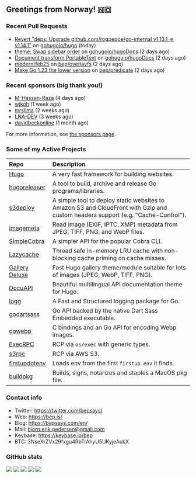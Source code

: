 ## Greetings from Norway! 🇳🇴

### Recent Pull Requests

- [Revert &#34;deps: Upgrade github.com/rogpeppe/go-internal v1.13.1 =&gt; v1.14.1&#34;](https://github.com/gohugoio/hugo/pull/13466) on [gohugoio/hugo](https://github.com/gohugoio/hugo) (today)
- [theme: Swap sidebar order](https://github.com/gohugoio/hugoDocs/pull/2945) on [gohugoio/hugoDocs](https://github.com/gohugoio/hugoDocs) (2 days ago)
- [Document transform.PortableText](https://github.com/gohugoio/hugoDocs/pull/2944) on [gohugoio/hugoDocs](https://github.com/gohugoio/hugoDocs) (2 days ago)
- [modern/feb25](https://github.com/bep/overlayfs/pull/10) on [bep/overlayfs](https://github.com/bep/overlayfs) (2 days ago)
- [Make Go 1.23 the lower version](https://github.com/bep/predicate/pull/2) on [bep/predicate](https://github.com/bep/predicate) (2 days ago)

### Recent sponsors (big thank you!)

- [M-Hassan-Raza](https://github.com/M-Hassan-Raza) (4 days ago)
- [wjkoh](https://github.com/wjkoh) (1 week ago)
- [mrslima](https://github.com/mrslima) (2 weeks ago)
- [LNA-DEV](https://github.com/LNA-DEV) (3 weeks ago)
- [davidbeckonline](https://github.com/davidbeckonline) (1 month ago)

For more information, see [the sponsors page](https://github.com/sponsors/bep/).

### Some of my Active Projects

| Repo  | Description |
| :---------------------------------------- | :------------------------------------------- |
| [Hugo](https://github.com/gohugoio/hugo)|A very fast framework for building websites. |
| [hugoreleaser](https://github.com/gohugoio/hugoreleaser)| A tool to build, archive and release Go programs/libraries.  |
| [s3deploy](https://github.com/bep/s3deploy)| A simple tool to deploy static websites to Amazon S3 and CloudFront with Gzip and custom headers support (e.g. "Cache-Control").|
| [imagemeta](https://github.com/bep/imagemeta)| Read image (EXIF, IPTC, XMP) metadata from JPEG, TIFF, PNG, and WebP files.|
| [SimpleCobra](https://github.com/bep/simplecobra)|A simpler API for the popular Cobra CLI.|
| [Lazycache](https://github.com/bep/lazycache)| Thread safe in-memory LRU cache with non-blocking cache priming on cache misses.  |
| [Gallery Deluxe](https://github.com/bep/gallerydeluxe)|Fast Hugo gallery theme/module suitable for lots of images (JPEG, WebP, TIFF, PNG).|
| [DocuAPI](https://github.com/bep/docuapi)| Beautiful multilingual API documentation theme for Hugo.  |
| [logg](https://github.com/bep/logg)| A Fast and Structured logging package for Go.  |
| [godartsass](https://github.com/bep/godartsass)| Go API backed by the native Dart Sass Embedded executable. |
| [gowebp](https://github.com/bep/gowebp)|C bindings and an Go API for encoding Webp images. |
| [ExecRPC](https://github.com/bep/execrpc)|RCP via `os/exec` with generic types.  |
| [s3rpc](https://github.com/bep/s3rpc)|RCP via AWS S3.|
| [firstupdotenv](https://github.com/bep/firstupdotenv)|Loads env from the first `firstup.env` it finds. |
| [buildpkg](https://github.com/bep/buildpkg)| Builds, signs, notarizes and staples a MacOS pkg file. |

### Contact info
- Twitter: https://twitter.com/bepsays/
- Web: https://bep.is/
- Blog: https://bepsays.com/en/
- Mail: bjorn.erik.pedersen@gmail.com
- Keybase: https://keybase.io/bep
- BTC: 3NseXrZVx29fxgu4RbTrAhyU5UKyjeAukX


### GitHub stats

![](https://github-profile-summary-cards.vercel.app/api/cards/profile-details?username=bep&theme=github)
![](https://github-profile-summary-cards.vercel.app/api/cards/repos-per-language?username=bep&theme=github)
![](https://github-profile-summary-cards.vercel.app/api/cards/most-commit-language?username=bep&theme=github)
![](https://github-profile-summary-cards.vercel.app/api/cards/stats?username=bep&theme=github)
![](https://github-profile-summary-cards.vercel.app/api/cards/productive-time?username=bep&theme=github)
